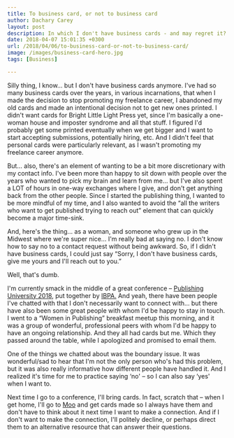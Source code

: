 ```yaml
---
title: To business card, or not to business card
author: Dachary Carey
layout: post
description: In which I don't have business cards - and may regret it?
date: 2018-04-07 15:01:35 +0300
url: /2018/04/06/to-business-card-or-not-to-business-card/
image: /images/business-card-hero.jpg
tags: [Business]

---
```

Silly thing, I know&#8230; but I don't have business cards anymore. I've had so many business cards over the years, in various incarnations, that when I made the decision to stop promoting my freelance career, I abandoned my old cards and made an intentional decision not to get new ones printed. I didn't want cards for Bright Little Light Press yet, since I'm basically a one-woman house and imposter syndrome and all that stuff. I figured I'd probably get some printed eventually when we get bigger and I want to start accepting submissions, potentially hiring, etc. And I didn't feel that personal cards were particularly relevant, as I wasn't promoting my freelance career anymore.

But&#8230; also, there's an element of wanting to be a bit more discretionary with my contact info. I've been more than happy to sit down with people over the years who wanted to pick my brain and learn from me&#8230; but I've also spent a LOT of hours in one-way exchanges where I give, and don't get anything back from the other people. Since I started the publishing thing, I wanted to be more mindful of my time, and I also wanted to avoid the &#8220;all the writers who want to get published trying to reach out&#8221; element that can quickly become a major time-sink.

And, here's the thing&#8230; as a woman, and someone who grew up in the Midwest where we're super nice&#8230; I'm really bad at saying no. I don't know how to say no to a contact request without being awkward. So, if I didn't have business cards, I could just say &#8220;Sorry, I don't have business cards, give me yours and I'll reach out to you.&#8221;

Well, that's dumb.

I'm currently smack in the middle of a great conference &#8211; [Publishing University 2018][1], put together by [IBPA.][2] And yeah, there have been people I've chatted with that I don't necessarily want to connect with&#8230; but there have also been some great people with whom I'd be happy to stay in touch. I went to a &#8220;Women in Publishing&#8221; breakfast meetup this morning, and it was a group of wonderful, professional peers with whom I'd be happy to have an ongoing relationship. And they all had cards but me. Which they passed around the table, while I apologized and promised to email them.

One of the things we chatted about was the boundary issue. It was wonderful/sad to hear that I'm not the only person who's had this problem, but it was also really informative how different people have handled it. And I realized it's time for me to practice saying &#8216;no' &#8211; so I can also say &#8216;yes' when I want to.

Next time I go to a conference, I'll bring cards. In fact, scratch that &#8211; when I get home, I'll go to [Moo][3] and get cards made so I always have them and don't have to think about it next time I want to make a connection. And if I don't want to make the connection, I'll politely decline, or perhaps direct them to an alternative resource that can answer their questions.

 [1]: https://www.publishinguniversity.org/
 [2]: http://www.ibpa-online.org/
 [3]: https://www.moo.com/
